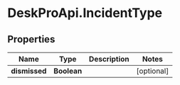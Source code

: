# DeskProApi.IncidentType

## Properties
Name | Type | Description | Notes
------------ | ------------- | ------------- | -------------
**dismissed** | **Boolean** |  | [optional] 


